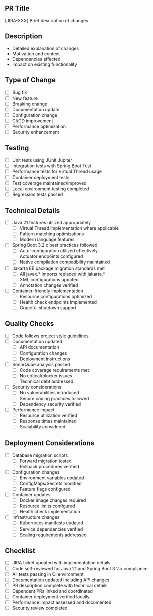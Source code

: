 ## PR Title
[JIRA-XXX] Brief description of changes

## Description
- Detailed explanation of changes
- Motivation and context
- Dependencies affected
- Impact on existing functionality

## Type of Change
- [ ] Bug fix
- [ ] New feature
- [ ] Breaking change
- [ ] Documentation update
- [ ] Configuration change
- [ ] CI/CD improvement
- [ ] Performance optimization
- [ ] Security enhancement

## Testing
- [ ] Unit tests using JUnit Jupiter
- [ ] Integration tests with Spring Boot Test
- [ ] Performance tests for Virtual Thread usage
- [ ] Container deployment tests
- [ ] Test coverage maintained/improved
- [ ] Local environment testing completed
- [ ] Regression tests passed

## Technical Details
- [ ] Java 21 features utilized appropriately
  - [ ] Virtual Thread implementation where applicable
  - [ ] Pattern matching optimizations
  - [ ] Modern language features
- [ ] Spring Boot 3.2.x best practices followed
  - [ ] Auto-configuration utilized effectively
  - [ ] Actuator endpoints configured
  - [ ] Native compilation compatibility maintained
- [ ] Jakarta EE package migration standards met
  - [ ] All javax.* imports replaced with jakarta.*
  - [ ] XML configurations updated
  - [ ] Annotation changes verified
- [ ] Container-friendly implementation
  - [ ] Resource configurations optimized
  - [ ] Health check endpoints implemented
  - [ ] Graceful shutdown support

## Quality Checks
- [ ] Code follows project style guidelines
- [ ] Documentation updated
  - [ ] API documentation
  - [ ] Configuration changes
  - [ ] Deployment instructions
- [ ] SonarQube analysis passed
  - [ ] Code coverage requirements met
  - [ ] No critical/blocker issues
  - [ ] Technical debt addressed
- [ ] Security considerations
  - [ ] No vulnerabilities introduced
  - [ ] Secure coding practices followed
  - [ ] Dependency security verified
- [ ] Performance impact
  - [ ] Resource utilization verified
  - [ ] Response times maintained
  - [ ] Scalability considered

## Deployment Considerations
- [ ] Database migration scripts
  - [ ] Forward migration tested
  - [ ] Rollback procedures verified
- [ ] Configuration changes
  - [ ] Environment variables updated
  - [ ] ConfigMaps/Secrets modified
  - [ ] Feature flags configured
- [ ] Container updates
  - [ ] Docker image changes required
  - [ ] Resource limits configured
  - [ ] Health check implementation
- [ ] Infrastructure changes
  - [ ] Kubernetes manifests updated
  - [ ] Service dependencies verified
  - [ ] Scaling requirements addressed

## Checklist
- [ ] JIRA ticket updated with implementation details
- [ ] Code self-reviewed for Java 21 and Spring Boot 3.2.x compliance
- [ ] All tests passing in CI environment
- [ ] Documentation updated including API changes
- [ ] PR description complete with technical details
- [ ] Dependent PRs linked and coordinated
- [ ] Container deployment verified locally
- [ ] Performance impact assessed and documented
- [ ] Security review completed